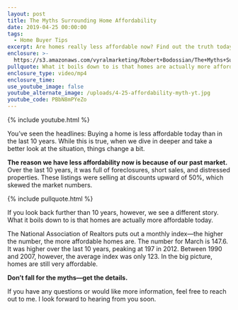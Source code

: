 ```yaml
---
layout: post
title: The Myths Surrounding Home Affordability
date: 2019-04-25 00:00:00
tags:
  - Home Buyer Tips
excerpt: Are homes really less affordable now? Find out the truth today.
enclosure: >-
  https://s3.amazonaws.com/vyralmarketing/Robert+Bodossian/The+Myths+Surrounding+Home+Affordability.mp4
pullquote: What it boils down to is that homes are actually more affordable today.
enclosure_type: video/mp4
enclosure_time:
use_youtube_image: false
youtube_alternate_image: /uploads/4-25-affordability-myth-yt.jpg
youtube_code: PBbN8mPYeZo
---
```


{% include youtube.html %}

You’ve seen the headlines: Buying a home is less affordable today than in the last 10 years. While this is true, when we dive in deeper and take a better look at the situation, things change a bit.

**The reason we have less affordability now is because of our past market.** Over the last 10 years, it was full of foreclosures, short sales, and distressed properties. These listings were selling at discounts upward of 50%, which skewed the market numbers.

{% include pullquote.html %}

If you look back further than 10 years, however, we see a different story. What it boils down to is that homes are actually more affordable today.&nbsp;

The National Association of Realtors puts out a monthly index—the higher the number, the more affordable homes are. The number for March is 147.6. It was higher over the last 10 years, peaking at 197 in 2012. Between 1990 and 2007, however, the average index was only 123. In the big picture, homes are still very affordable.

**Don’t fall for the myths—get the details.**

If you have any questions or would like more information, feel free to reach out to me. I look forward to hearing from you soon.